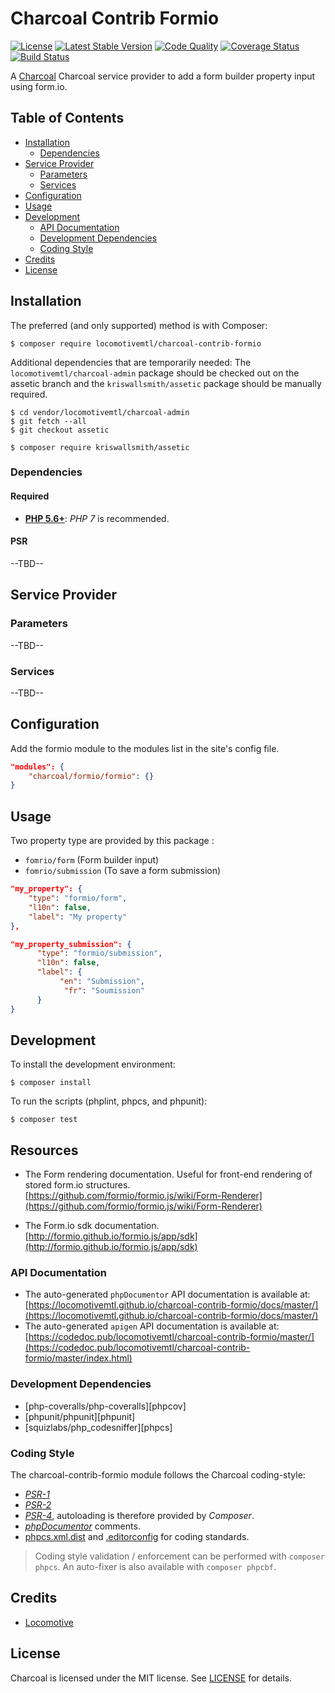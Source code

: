 Charcoal Contrib Formio
===============

[![License][badge-license]][charcoal-contrib-formio]
[![Latest Stable Version][badge-version]][charcoal-contrib-formio]
[![Code Quality][badge-scrutinizer]][dev-scrutinizer]
[![Coverage Status][badge-coveralls]][dev-coveralls]
[![Build Status][badge-travis]][dev-travis]

A [Charcoal][charcoal-app] Charcoal service provider to add a form builder property input using form.io.



## Table of Contents

-   [Installation](#installation)
    -   [Dependencies](#dependencies)
-   [Service Provider](#service-provider)
    -   [Parameters](#parameters)
    -   [Services](#services)
-   [Configuration](#configuration)
-   [Usage](#usage)
-   [Development](#development)
    -  [API Documentation](#api-documentation)
    -  [Development Dependencies](#development-dependencies)
    -  [Coding Style](#coding-style)
-   [Credits](#credits)
-   [License](#license)



## Installation

The preferred (and only supported) method is with Composer:

```shell
$ composer require locomotivemtl/charcoal-contrib-formio
```

Additional dependencies that are temporarily needed:
The `locomotivemtl/charcoal-admin` package should be checked out on the assetic branch and the `kriswallsmith/assetic` package should be manually required.

```shell
$ cd vendor/locomotivemtl/charcoal-admin
$ git fetch --all
$ git checkout assetic
```

```shell
$ composer require kriswallsmith/assetic
```

### Dependencies

#### Required

-   [**PHP 5.6+**](https://php.net): _PHP 7_ is recommended.



#### PSR

--TBD--



## Service Provider

### Parameters

--TBD--



### Services

--TBD--



## Configuration

Add the formio module to the modules list in the site's config file.

```json
"modules": {
    "charcoal/formio/formio": {}
}
```



## Usage

Two property type are provided by this package :
- `fomrio/form` (Form builder input)
- `fomrio/submission` (To save a form submission)
    
```json
"my_property": {
    "type": "formio/form",
    "l10n": false,
    "label": "My property"
},
```
```json
"my_property_submission": {
      "type": "formio/submission",
      "l10n": false,
      "label": {
           "en": "Submission",
            "fr": "Soumission"
      }
}
```

## Development

To install the development environment:

```shell
$ composer install
```

To run the scripts (phplint, phpcs, and phpunit):

```shell
$ composer test
```

## Resources

-   The Form rendering documentation. Useful for front-end rendering of stored form.io structures.
    [https://github.com/formio/formio.js/wiki/Form-Renderer](https://github.com/formio/formio.js/wiki/Form-Renderer)

-   The Form.io sdk documentation.
    [http://formio.github.io/formio.js/app/sdk](http://formio.github.io/formio.js/app/sdk)

### API Documentation

-   The auto-generated `phpDocumentor` API documentation is available at:  
    [https://locomotivemtl.github.io/charcoal-contrib-formio/docs/master/](https://locomotivemtl.github.io/charcoal-contrib-formio/docs/master/)
-   The auto-generated `apigen` API documentation is available at:  
    [https://codedoc.pub/locomotivemtl/charcoal-contrib-formio/master/](https://codedoc.pub/locomotivemtl/charcoal-contrib-formio/master/index.html)



### Development Dependencies

-   [php-coveralls/php-coveralls][phpcov]
-   [phpunit/phpunit][phpunit]
-   [squizlabs/php_codesniffer][phpcs]



### Coding Style

The charcoal-contrib-formio module follows the Charcoal coding-style:

-   [_PSR-1_][psr-1]
-   [_PSR-2_][psr-2]
-   [_PSR-4_][psr-4], autoloading is therefore provided by _Composer_.
-   [_phpDocumentor_](http://phpdoc.org/) comments.
-   [phpcs.xml.dist](phpcs.xml.dist) and [.editorconfig](.editorconfig) for coding standards.

> Coding style validation / enforcement can be performed with `composer phpcs`. An auto-fixer is also available with `composer phpcbf`.



## Credits

-   [Locomotive](https://locomotive.ca/)



## License

Charcoal is licensed under the MIT license. See [LICENSE](LICENSE) for details.



[charcoal-contrib-formio]:  https://packagist.org/packages/locomotivemtl/charcoal-contrib-formio
[charcoal-app]:             https://packagist.org/packages/locomotivemtl/charcoal-app

[dev-scrutinizer]:    https://scrutinizer-ci.com/g/locomotivemtl/charcoal-contrib-formio/
[dev-coveralls]:      https://coveralls.io/r/locomotivemtl/charcoal-contrib-formio
[dev-travis]:         https://travis-ci.org/locomotivemtl/charcoal-contrib-formio

[badge-license]:      https://img.shields.io/packagist/l/locomotivemtl/charcoal-contrib-formio.svg?style=flat-square
[badge-version]:      https://img.shields.io/packagist/v/locomotivemtl/charcoal-contrib-formio.svg?style=flat-square
[badge-scrutinizer]:  https://img.shields.io/scrutinizer/g/locomotivemtl/charcoal-contrib-formio.svg?style=flat-square
[badge-coveralls]:    https://img.shields.io/coveralls/locomotivemtl/charcoal-contrib-formio.svg?style=flat-square
[badge-travis]:       https://img.shields.io/travis/locomotivemtl/charcoal-contrib-formio.svg?style=flat-square

[psr-1]:  https://www.php-fig.org/psr/psr-1/
[psr-2]:  https://www.php-fig.org/psr/psr-2/
[psr-3]:  https://www.php-fig.org/psr/psr-3/
[psr-4]:  https://www.php-fig.org/psr/psr-4/
[psr-6]:  https://www.php-fig.org/psr/psr-6/
[psr-7]:  https://www.php-fig.org/psr/psr-7/
[psr-11]: https://www.php-fig.org/psr/psr-11/
